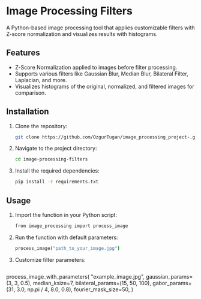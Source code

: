 # Image Processing Filters

A Python-based image processing tool that applies customizable filters with Z-score normalization and visualizes results with histograms.

## Features
- Z-Score Normalization applied to images before filter processing.
- Supports various filters like Gaussian Blur, Median Blur, Bilateral Filter, Laplacian, and more.
- Visualizes histograms of the original, normalized, and filtered images for comparison.

## Installation
1. Clone the repository:
   ```bash
   git clone https://github.com/OzgurTugan/image_processing_project-.git  
2. Navigate to the project directory:
    ```bash
   cd image-processing-filters
4. Install the required dependencies:
   ```bash
   pip install -r requirements.txt
   
## Usage
1. Import the function in your Python script:
   ```bash
   from image_processing import process_image
2. Run the function with default parameters:
   ```bash
   process_image("path_to_your_image.jpg")
3. Customize filter parameters:
   ```bash
process_image_with_parameters(
    "example_image.jpg",
    gaussian_params=(3, 3, 0.5),
    median_ksize=7,
    bilateral_params=(15, 50, 100),
    gabor_params=(31, 3.0, np.pi / 4, 8.0, 0.8),
    fourier_mask_size=50,
    )
